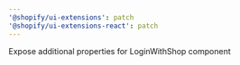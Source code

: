 ```yaml
---
'@shopify/ui-extensions': patch
'@shopify/ui-extensions-react': patch
---
```


Expose additional properties for LoginWithShop component
